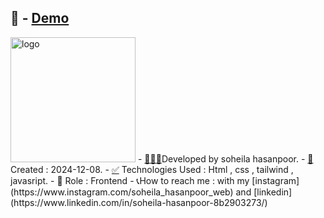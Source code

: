 📌 - [Demo](https://soheilahpb.github.io/Tis-elevator-project/)
---
<img src="https://tiselv.com/imgs/Tis_Asanbar_Logo-01.svg" alt="logo" style="width:200px"/>
- <a href="https://fa.piliapp.com/emoji/list/?skin=1f3fb" class="active">👩🏻‍💻</a>Developed by soheila hasanpoor.
- <a href="https://fa.piliapp.com/emoji/list/?skin=1f3fb" class="active">📅</a>Created : 2024-12-08.
- <a title="Symbols" href="https://fa.piliapp.com/emoji/list/?skin=1f3fb#symbols">✅</a> Technologies Used : Html , css , tailwind , javasript.
- 🔘 Role : Frontend
- 📞How to reach me : with my 
[instagram](https://www.instagram.com/soheila_hasanpoor_web) and 
[linkedin](https://www.linkedin.com/in/soheila-hasanpoor-8b2903273/)
